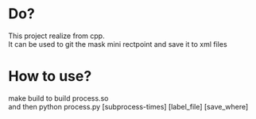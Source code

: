 # Do?
This project realize from cpp.  
It can be used to git the mask mini rectpoint and save it to xml files 
# How to use?
make build to build process.so  
and then python process.py [subprocess-times] [label_file] [save_where]
